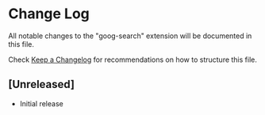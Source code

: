 # Change Log

All notable changes to the "goog-search" extension will be documented in this file.

Check [Keep a Changelog](http://keepachangelog.com/) for recommendations on how to structure this file.

## [Unreleased]

- Initial release
